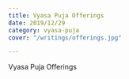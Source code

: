 ```yaml
---
title: Vyasa Puja Offerings
date: 2019/12/29
category: vyasa-puja
cover: "/writings/offerings.jpg"

---
```

Vyasa Puja Offerings